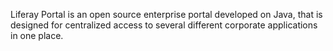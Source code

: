 Liferay Portal is an open source enterprise portal developed on Java, that is designed for centralized access to several different corporate applications in one place.